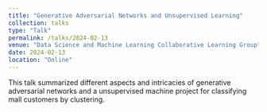 ```yaml
---
title: "Generative Adversarial Networks and Unsupervised Learning"
collection: talks
type: "Talk"
permalink: /talks/2024-02-13
venue: "Data Science and Machine Learning Collaborative Learning Group"
date: 2024-02-13
location: "Online"
---
```

This talk summarized different aspects and intricacies of generative adversarial networks and a unsupervised machine project for classifying mall customers by clustering.